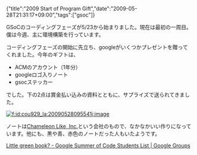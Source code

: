 {"title":"2009 Start of Program Gift","date":"2009-05-28T21:31:17+09:00","tags":["gsoc"]}

<!-- DATE: 2009-05-28T12:31:17+00:00 -->
<!-- OLDURL: http://d.hatena.ne.jp/cou929_la/20090528/ -->


<div class="section">
<p>GSoCのコーディングフェーズが5/23から始まりました。現在は最初の一周目。僕は今週、主に環境構築を行っています。</p>
<p>コーディングフェーズの開始に先立ち、googleがいくつかプレゼントを贈ってくれました。今年のギフトは、</p>

<ul>
<li> ACMのアカウント（1年分）</li>
<li> googleロゴ入りノート</li>
<li> gsocステッカー</li>
</ul>
<p>でした。下の2点は賞金払い込みの資料とともに、サプライズで送られてきました。</p>
<p><a href="http://f.hatena.ne.jp/cou929_la/20090528095541" class="hatena-fotolife" target="_blank"><img src="http://cdn-ak.f.st-hatena.com/images/fotolife/c/cou929_la/20090528/20090528095541.jpg" alt="f:id:cou929_la:20090528095541j:image" title="f:id:cou929_la:20090528095541j:image" class="hatena-fotolife"></a></p>
<p>ノートは<a href="http://www.chameleonlike.com/" target="_blank">Chameleon Like, Inc.</a>という会社のもので、なかなかいい作りになっています。他にも、黒や青、赤色のノートだった人もいたようです。</p>
<p><a href="http://groups.google.com/group/google-summer-of-code-students-list/browse_thread/thread/c17e87c9661adc2e" target="_blank">Little green book? - Google Summer of Code Students List | Google Groups</a></p>
</div>






